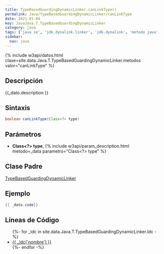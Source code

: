 ```yaml
---
title: TypeBasedGuardingDynamicLinker.canLinkType()
permalink: Java/TypeBasedGuardingDynamicLinker/canLinkType
date: 2021-01-04
key: JavaJava.T.TypeBasedGuardingDynamicLinker
category: java
tags: ['java se', 'jdk.dynalink.linker', 'jdk.dynalink', 'metodo java', 'Java 1.0']
sidebar: 
  nav: java
---
```


{% include w3api/datos.html clase=site.data.Java.T.TypeBasedGuardingDynamicLinker.metodos valor="canLinkType" %}

## Descripción
{{_dato.description }}

## Sintaxis
~~~java
boolean canLinkType(Class<?> type)
~~~

## Parámetros
* **Class&lt;?&gt; type**,  {% include w3api/param_description.html metodo=_data parametro="Class<?> type" %}

## Clase Padre
[TypeBasedGuardingDynamicLinker](/Java/TypeBasedGuardingDynamicLinker/)

## Ejemplo
~~~java
{{ _dato.code}}
~~~

## Líneas de Código
<ul>
{%- for _ldc in site.data.Java.T.TypeBasedGuardingDynamicLinker.ldc -%}
   <li>
       <a href="{{_ldc['url'] }}">{{ _ldc['nombre'] }}</a>
   </li>
{%- endfor -%}
</ul>
